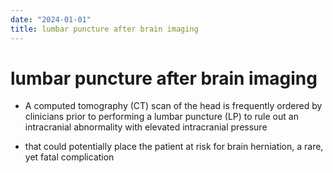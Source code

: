 ```yaml
---
date: "2024-01-01"
title: lumbar puncture after brain imaging
---
```


# lumbar puncture after brain imaging

- A computed tomography (CT) scan of the head is frequently ordered by clinicians prior to performing a lumbar puncture (LP) to rule out an intracranial abnormality with elevated intracranial pressure

- that could potentially place the patient at risk for brain herniation, a rare, yet fatal complication
